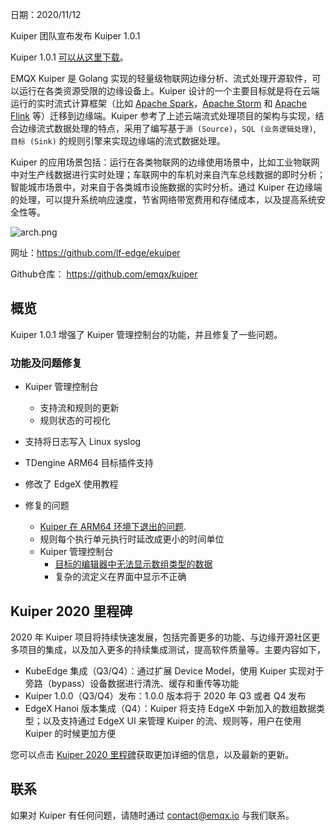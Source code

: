 日期：2020/11/12

Kuiper 团队宣布发布 Kuiper 1.0.1

Kuiper 1.0.1 [可以从这里下载](https://github.com/emqx/kuiper/releases/tag/1.0.1)。

EMQX Kuiper 是 Golang 实现的轻量级物联网边缘分析、流式处理开源软件，可以运行在各类资源受限的边缘设备上。Kuiper 设计的一个主要目标就是将在云端运行的实时流式计算框架（比如 [Apache Spark](https://spark.apache.org/)，[Apache Storm](https://storm.apache.org/) 和 [Apache Flink](https://flink.apache.org/) 等）迁移到边缘端。Kuiper 参考了上述云端流式处理项目的架构与实现，结合边缘流式数据处理的特点，采用了编写基于`源 (Source)`，`SQL (业务逻辑处理)`, `目标 (Sink)` 的规则引擎来实现边缘端的流式数据处理。

Kuiper 的应用场景包括：运行在各类物联网的边缘使用场景中，比如工业物联网中对生产线数据进行实时处理；车联网中的车机对来自汽车总线数据的即时分析；智能城市场景中，对来自于各类城市设施数据的实时分析。通过 Kuiper 在边缘端的处理，可以提升系统响应速度，节省网络带宽费用和存储成本，以及提高系统安全性等。

![arch.png](https://static.emqx.net/images/fc9223537026752c219a428aeced805b.png)

网址：https://github.com/lf-edge/ekuiper

Github仓库： https://github.com/emqx/kuiper

## 概览

Kuiper 1.0.1 增强了 Kuiper 管理控制台的功能，并且修复了一些问题。

### 功能及问题修复

- Kuiper 管理控制台
  - 支持流和规则的更新
  - 规则状态的可视化
- 支持将日志写入 Linux syslog
- TDengine ARM64 目标插件支持
- 修改了 EdgeX 使用教程
- 修复的问题

  - [Kuiper 在 ARM64 环境下退出的问题](https://github.com/emqx/kuiper/issues/570).
  - 规则每个执行单元执行时延改成更小的时间单位
  - Kuiper 管理控制台
    - [目标的编辑器中无法显示数组类型的数据](https://github.com/emqx/kuiper/issues/597)
    - 复杂的流定义在界面中显示不正确

## Kuiper 2020 里程碑

2020 年 Kuiper 项目将持续快速发展，包括完善更多的功能、与边缘开源社区更多项目的集成，以及加入更多的持续集成测试，提高软件质量等。主要内容如下，

- KubeEdge 集成（Q3/Q4）：通过扩展 Device Model，使用 Kuiper 实现对于旁路（bypass）设备数据进行清洗、缓存和重传等功能
- Kuiper 1.0.0（Q3/Q4）发布：1.0.0 版本将于 2020 年 Q3 或者 Q4 发布
- EdgeX Hanoi 版本集成（Q4）：Kuiper 将支持 EdgeX 中新加入的数组数据类型；以及支持通过 EdgeX UI 来管理 Kuiper 的流、规则等，用户在使用 Kuiper 的时候更加方便 

您可以点击 [Kuiper 2020 里程碑](https://github.com/emqx/kuiper/projects/1)获取更加详细的信息，以及最新的更新。

## 联系

如果对 Kuiper 有任何问题，请随时通过 contact@emqx.io 与我们联系。
